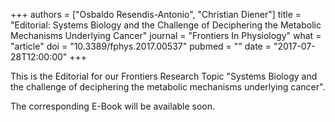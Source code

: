 +++
authors = ["Osbaldo Resendis-Antonio", "Christian Diener"]
title = "Editorial: Systems Biology and the Challenge of Deciphering the Metabolic Mechanisms Underlying Cancer"
journal = "Frontiers In Physiology"
what = "article"
doi = "10.3389/fphys.2017.00537"
pubmed = ""
date = "2017-07-28T12:00:00"
+++

This is the Editorial for our Frontiers Research Topic "Systems Biology and
the challenge of deciphering the metabolic mechanisms underlying cancer".

The corresponding E-Book will be available soon.
